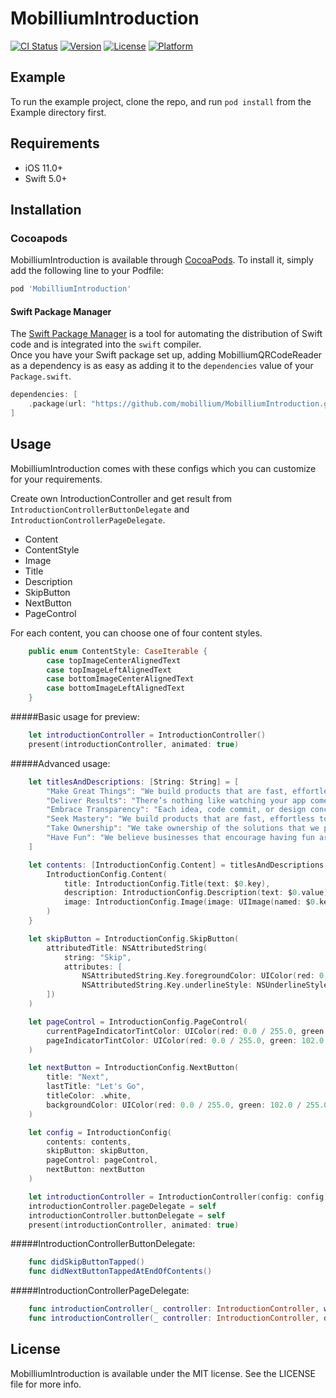 # MobilliumIntroduction

[![CI Status](https://img.shields.io/travis/mobillium/MobilliumIntroduction.svg?style=flat)](https://travis-ci.org/mobillium/MobilliumIntroduction)
[![Version](https://img.shields.io/cocoapods/v/MobilliumIntroduction.svg?style=flat)](https://cocoapods.org/pods/MobilliumIntroduction)
[![License](https://img.shields.io/cocoapods/l/MobilliumIntroduction.svg?style=flat)](https://cocoapods.org/pods/MobilliumIntroduction)
[![Platform](https://img.shields.io/cocoapods/p/MobilliumIntroduction.svg?style=flat)](https://cocoapods.org/pods/MobilliumIntroduction)

## Example

To run the example project, clone the repo, and run `pod install` from the Example directory first.

## Requirements

- iOS 11.0+
- Swift 5.0+

## Installation

### Cocoapods

MobilliumIntroduction is available through [CocoaPods](https://cocoapods.org). To install
it, simply add the following line to your Podfile:

```ruby
pod 'MobilliumIntroduction'
```

#### Swift Package Manager

The [Swift Package Manager](https://swift.org/package-manager/) is a tool for automating the distribution of Swift code and is integrated into the `swift` compiler.    
Once you have your Swift package set up, adding MobilliumQRCodeReader as a dependency is as easy as adding it to the `dependencies` value of your `Package.swift`.

```swift
dependencies: [
    .package(url: "https://github.com/mobillium/MobilliumIntroduction.git", .upToNextMajor(from: "1.0.0"))
]
```

## Usage
MobilliumIntroduction comes with these configs which you can customize for your requirements.

Create own IntroductionController and get result from `IntroductionControllerButtonDelegate` and `IntroductionControllerPageDelegate`.

- Content
- ContentStyle
- Image
- Title
- Description
- SkipButton
- NextButton
- PageControl

For each content, you can choose one of four content styles.
```swift
    public enum ContentStyle: CaseIterable {
        case topImageCenterAlignedText
        case topImageLeftAlignedText
        case bottomImageCenterAlignedText
        case bottomImageLeftAlignedText
    }
```

#####Basic usage for preview:
```swift
    let introductionController = IntroductionController()
    present(introductionController, animated: true)
```

#####Advanced usage:
```swift
    let titlesAndDescriptions: [String: String] = [
        "Make Great Things": "We build products that are fast, effortless to use and aesthetically pleased. We roll up our sleeves and create things worthy of our clients’ and users’ time.",
        "Deliver Results": "There’s nothing like watching your app come alive. Each week we deliver a build of your app with release notes on what’s new, updated, fixed, or in progress.",
        "Embrace Transparency": "Each idea, code commit, or design concept is put into a shared space. You don’t just get an email that shows what we did when we’re done.",
        "Seek Mastery": "We build products that are fast, effortless to use and aesthetically pleased. We roll up our sleeves and create things worthy of our clients’ and users’ time.",
        "Take Ownership": "We take ownership of the solutions that we provide to our customers. We are not afraid to speak up and stand for what we think is true.",
        "Have Fun": "We believe businesses that encourage having fun are the ones where the best people do their best work."
    ]

    let contents: [IntroductionConfig.Content] = titlesAndDescriptions.compactMap {
        IntroductionConfig.Content(
            title: IntroductionConfig.Title(text: $0.key),
            description: IntroductionConfig.Description(text: $0.value),
            image: IntroductionConfig.Image(image: UIImage(named: $0.key.replacingOccurrences(of: " ", with: ""))!)
        )
    }

    let skipButton = IntroductionConfig.SkipButton(
        attributedTitle: NSAttributedString(
            string: "Skip",
            attributes: [
                NSAttributedString.Key.foregroundColor: UIColor(red: 0.0 / 255.0, green: 102.0 / 255.0, blue: 255.0 / 255.0, alpha: 1.0),
                NSAttributedString.Key.underlineStyle: NSUnderlineStyle.single.rawValue
        ])
    )

    let pageControl = IntroductionConfig.PageControl(
        currentPageIndicatorTintColor: UIColor(red: 0.0 / 255.0, green: 102.0 / 255.0, blue: 255.0 / 255.0, alpha: 1.0),
        pageIndicatorTintColor: UIColor(red: 0.0 / 255.0, green: 102.0 / 255.0, blue: 255.0 / 255.0, alpha: 0.4)
    )

    let nextButton = IntroductionConfig.NextButton(
        title: "Next",
        lastTitle: "Let's Go",
        titleColor: .white,
        backgroundColor: UIColor(red: 0.0 / 255.0, green: 102.0 / 255.0, blue: 255.0 / 255.0, alpha: 1.0)
    )

    let config = IntroductionConfig(
        contents: contents,
        skipButton: skipButton,
        pageControl: pageControl,
        nextButton: nextButton
    )

    let introductionController = IntroductionController(config: config)
    introductionController.pageDelegate = self
    introductionController.buttonDelegate = self
    present(introductionController, animated: true)
```

#####IntroductionControllerButtonDelegate:
```swift
    func didSkipButtonTapped()
    func didNextButtonTappedAtEndOfContents()
```

#####IntroductionControllerPageDelegate:
```swift
    func introductionController(_ controller: IntroductionController, willDisplay index: Int)
    func introductionController(_ controller: IntroductionController, didEndDisplaying index: Int)
```

## License

MobilliumIntroduction is available under the MIT license. See the LICENSE file for more info.
